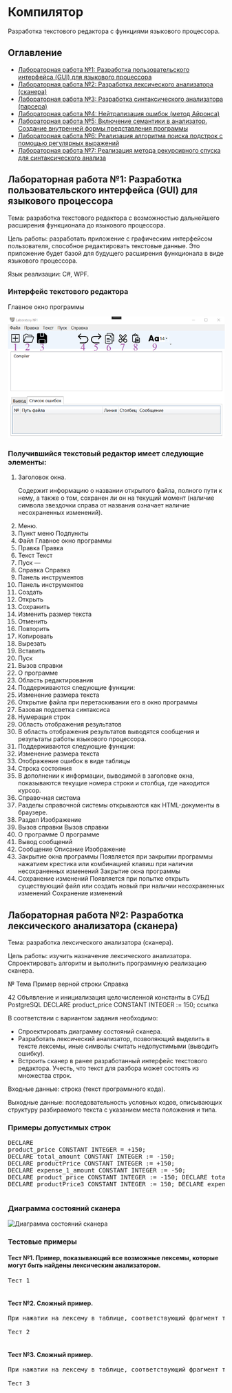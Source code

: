 <!DOCTYPE html>
<html>
<body>
  <h1>Компилятор</h1>
  <p>Разработка текстового редактора с функциями языкового процессора.</p>

  <h2>Оглавление</h2>
  <ul>
    <li><a href="#lab1">Лабораторная работа №1: Разработка пользовательского интерфейса (GUI) для языкового процессора</a></li>
    <li><a href="#lab2">Лабораторная работа №2: Разработка лексического анализатора (сканера)</a></li>
    <li><a href="#lab3">Лабораторная работа №3: Разработка синтаксического анализатора (парсера)</a></li>
    <li><a href="#lab4">Лабораторная работа №4: Нейтрализация ошибок (метод Айронса)</a></li>
    <li><a href="#lab5">Лабораторная работа №5: Включение семантики в анализатор. Создание внутренней формы представления программы</a></li>
    <li><a href="#lab6">Лабораторная работа №6: Реализация алгоритма поиска подстрок с помощью регулярных выражений</a></li>
    <li><a href="#lab7">Лабораторная работа №7: Реализация метода рекурсивного спуска для синтаксического анализа</a></li>
  </ul>

  <h2 id="lab1">Лабораторная работа №1: Разработка пользовательского интерфейса (GUI) для языкового процессора</h2>
  <p>Тема: разработка текстового редактора с возможностью дальнейшего расширения функционала до языкового процессора.</p>

  <p>Цель работы: разработать приложение с графическим интерфейсом пользователя, способное редактировать текстовые данные. Это приложение будет базой для будущего расширения функционала в виде языкового процессора.</p>

  <p>Язык реализации: C#, WPF.</p>

  <h3>Интерфейс текстового редактора</h3>
  <p>Главное окно программы</p>
  <img src="Example.jpg" alt="Рабочее окно текстового редактора с обозначенными элементами.">
  
  <h3>Получившийся текстовый редактор имеет следующие элементы:</h3>
  <ol>
    <li value="1">Заголовок окна.</li>  
    <p>Содержит информацию о названии открытого файла, полного пути к нему, а также о том, сохранен ли он на текущий момент (наличие символа звездочки справа от названия означает наличие несохраненных изменений).</p>
    <li value="2">Меню.</li>  
    <li>Пункт меню	Подпункты</li>
    <li>Файл	Главное окно программы</li>
    <li>Правка	Правка</li>
    <li>Текст	Текст</li>
    <li>Пуск	—</li>
    <li>Справка	Справка</li>
    <li>Панель инструментов</li>
    <li>Панель инструментов</li>
    <li>Создать</li>
    <li>Открыть</li>
    <li>Сохранить</li>
    <li>Изменить размер текста</li>
    <li>Отменить</li>
    <li>Повторить</li>
    <li>Копировать</li>
    <li>Вырезать</li>
    <li>Вставить</li>
    <li>Пуск</li>
    <li>Вызов справки</li>
    <li>О программе</li>
    <li>Область редактирования</li>
    <li>Поддерживаются следующие функции:</li>
    <li>Изменение размера текста</li>
    <li>Открытие файла при перетаскивании его в окно программы</li>
    <li>Базовая подсветка синтаксиса</li>
    <li>Нумерация строк</li>
    <li>Область отображения результатов</li>
    <li>В область отображения результатов выводятся сообщения и результаты работы языкового процессора.</li>
    <li>Поддерживаются следующие функции:</li>
    <li>Изменение размера текста</li>
    <li>Отображение ошибок в виде таблицы</li>
    <li>Строка состояния</li>
    <li>В дополнении к информации, выводимой в заголовке окна, показываются текущие номера строки и столбца, где находится курсор.</li>
    <li>Справочная система</li>
    <li>Разделы справочной системы открываются как HTML-документы в браузере.</li>
    <li>Раздел	Изображение</li>
    <li>Вызов справки	Вызов справки</li>
    <li>О программе	О программе</li>
    <li>Вывод сообщений</li>
    <li>Сообщение	Описание	Изображение</li>
    <li>Закрытие окна программы	Появляется при закрытии программы нажатием крестика или комбинацией клавиш при наличии несохраненных изменений	Закрытие окна программы</li>
    <li>Сохранение изменений	Появляется при попытке открыть существующий файл или создать новый при наличии несохраненных изменений	Сохранение изменений</li>
    </ol>
  <h2 id="lab2">Лабораторная работа №2: Разработка лексического анализатора (сканера)</h2>
  <p>Тема: разработка лексического анализатора (сканера).</p>

  <p>Цель работы: изучить назначение лексического анализатора. Спроектировать алгоритм и выполнить программную реализацию сканера.</p>

  <p>№	Тема	Пример верной строки	Справка</p>
  <p>42	Объявление и инициализация целочисленной константы в СУБД PostgreSQL	DECLARE product_price CONSTANT INTEGER := 150;	ссылка</p>

  <p>В соответствии с вариантом задания необходимо:</p>
  <ul>
    <li>Спроектировать диаграмму состояний сканера.</li>
    <li>Разработать лексический анализатор, позволяющий выделить в тексте лексемы, иные символы считать недопустимыми (выводить ошибку).</li>
    <li>Встроить сканер в ранее разработанный интерфейс текстового редактора. Учесть, что текст для разбора может состоять из множества строк.</li>
  </ul>

  <p>Входные данные: строка (текст программного кода).</p>

  <p>Выходные данные: последовательность условных кодов, описывающих структуру разбираемого текста с указанием места положения и типа.</p>

  <h3>Примеры допустимых строк</h3>
  <pre>
DECLARE
product_price CONSTANT INTEGER = +150;
DECLARE total_amount CONSTANT INTEGER := -150;
DECLARE productPrice CONSTANT INTEGER := +150;
DECLARE expense_1_amount CONSTANT INTEGER := -50;
DECLARE product_price CONSTANT INTEGER := -150; DECLARE total_2 CONSTANT INTEGER := 50;
DECLARE productPrice3 CONSTANT INTEGER := 150; DECLARE expense_amount_4 CONSTANT INTEGER := -50;
  </pre>

  <h3>Диаграмма состояний сканера</h3>
  <img src="diagram.png" alt="Диаграмма состояний сканера">

  <h3>Тестовые примеры</h3>
  <h4>Тест №1. Пример, показывающий все возможные лексемы, которые могут быть найдены лексическим анализатором.</h4>

  <pre>
Тест 1
  </pre>

  <h4>Тест №2. Сложный пример.</h4>

  <pre>
При нажатии на лексему в таблице, соответствующий фрагмент текста подсвечивается в поле редактирования.

Тест 2
  </pre>

  <h4>Тест №3. Сложный пример.</h4>

  <pre>
При нажатии на лексему в таблице, соответствующий фрагмент текста подсвечивается в поле редактирования.

Тест 3
  </pre>
</body>
</html>
